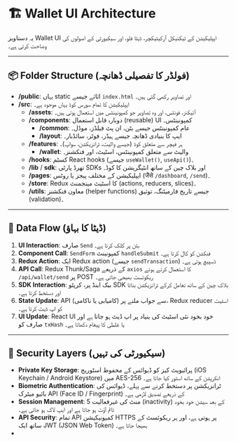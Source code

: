 # 🏗️ Wallet UI Architecture

یہ دستاویز Wallet UI ایپلیکیشن کے ٹیکنیکل آرکیٹیکچر، ڈیٹا فلو، اور سیکیورٹی کے اصولوں کی وضاحت کرتی ہے۔

---

## 📦 Folder Structure (فولڈر کا تفصیلی ڈھانچہ)

-   **/public**: یہاں static اثاثے جیسے `index.html` اور تصاویر رکھی گئی ہیں۔
-   **/src**: ایپلیکیشن کا تمام سورس کوڈ یہاں موجود ہے۔
    -   **/assets**: آئیکنز، فونٹس، اور وہ تصاویر جو کمپونینٹس میں استعمال ہوتی ہیں۔
    -   **/components**: دوبارہ قابل استعمال (reusable) UI کمپونینٹس۔
        -   **/common**: عام کمپونینٹس جیسے بٹن، ان پٹ فیلڈز، موڈل۔
        -   **/layout**: ایپ کا بنیادی ڈھانچہ جیسے ہیڈر، فوٹر، سائڈبار۔
    -   **/features**: ہر فیچر سے متعلق کوڈ (جیسے والیٹ، ٹرانزیکشن، سواپ)۔
        -   **/wallet**: والیٹ سے متعلق کمپونینٹس، اسٹیٹ، اور فنکشنز۔
    -   **/hooks**: کسٹم React hooks (جیسے `useWallet()`, `useApi()`)۔
    -   **/lib** / **sdk**: تھرڈ پارٹی SDKs اور بلاک چین کے ساتھ انٹیگریشن کا کوڈ۔
    -   **/pages**: ایپلیکیشن کے مختلف پیجز یا روٹس (जैसे `/dashboard`, `/send`)۔
    -   **/store**: Redux کا اسٹیٹ مینجمنٹ (actions, reducers, slices)۔
    -   **/utils**: معاون فنکشنز (helper functions) جیسے تاریخ فارمیٹنگ، توثیق (validation)۔

---

## 🔄 Data Flow (ڈیٹا کا بہاؤ)

1.  **UI Interaction**: صارف `Send` بٹن پر کلک کرتا ہے۔
2.  **Component Call**: `SendForm` کمپونینٹ `handleSubmit` فنکشن کو کال کرتا ہے۔
3.  **Redux Action**: ایک Redux action (جیسے `sendTransaction`) ڈسپیچ ہوتی ہے۔
4.  **API Call**: Redux Thunk/Saga کے ذریعے `axios` کا استعمال کرتے ہوئے `/api/wallet/send` پر POST ریکوئسٹ بھیجی جاتی ہے۔
5.  **SDK Interaction**: بیک اینڈ پر، کرپٹو SDK بلاک چین کے ساتھ تعامل کرکے ٹرانزیکشن بناتا اور دستخط کرتا ہے۔
6.  **State Update**: API سے جواب ملنے پر (کامیابی یا ناکامی)، Redux reducer اسٹیٹ کو اپ ڈیٹ کرتا ہے۔
7.  **UI Update**: React UI خود بخود نئی اسٹیٹ کی بنیاد پر اپ ڈیٹ ہو جاتا ہے اور صارف کو `txHash` یا غلطی کا پیغام دکھاتا ہے۔

---

## 🔐 Security Layers (سیکیورٹی کی تہیں)

-   **Private Key Storage**: پرائیویٹ کیز کو ڈیوائس کے محفوظ اسٹوریج (iOS Keychain / Android Keystore) میں AES-256 انکرپشن کے ساتھ اسٹور کیا جاتا ہے۔
-   **Biometric Authentication**: ٹرانزیکشن پر دستخط کرنے سے پہلے، ڈیوائس کی بائیو میٹرک API (Face ID / Fingerprint) کے ذریعے تصدیق لازمی ہے۔
-   **Session Management**: 5 منٹ کی غیرفعالیت (inactivity) کے بعد سیشن خود بخود ٹائم آؤٹ ہو جاتا ہے اور ایپ لاک ہو جاتی ہے۔
-   **API Security**: تمام API کمیونیکیشن HTTPS پر ہوتی ہے، اور ہر ریکوئسٹ کے ساتھ ایک JWT (JSON Web Token) بھیجا جاتا ہے۔
-   
